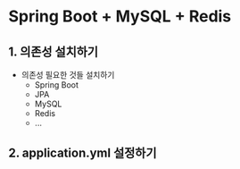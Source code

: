 # Spring Boot + MySQL + Redis
## 1. 의존성  설치하기
- 의존성 필요한 것들 설치하기
	- Spring Boot
	- JPA
	- MySQL
	- Redis
	- ...

## 2. application.yml 설정하기
```yaml

```